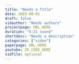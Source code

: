 ```yaml
---
title: "Needs a Title"
date: 2003-08-01
draft: false
vidauthor: "Needs authors"
projectpage: URL_HERE
duration: "5:21 sound"
shortdesc: "Needs a description"
categories: ["video"]
paperpage: URL_HERE
youtube: ID_CODE_HERE
vidfile: optional
---
```

